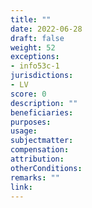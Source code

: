 ```yaml
---
title: ""
date: 2022-06-28
draft: false
weight: 52
exceptions:
- info53c-1
jurisdictions:
- LV
score: 0
description: "" 
beneficiaries:
purposes: 
usage:
subjectmatter:
compensation:
attribution: 
otherConditions: 
remarks: ""
link: 
---
```

